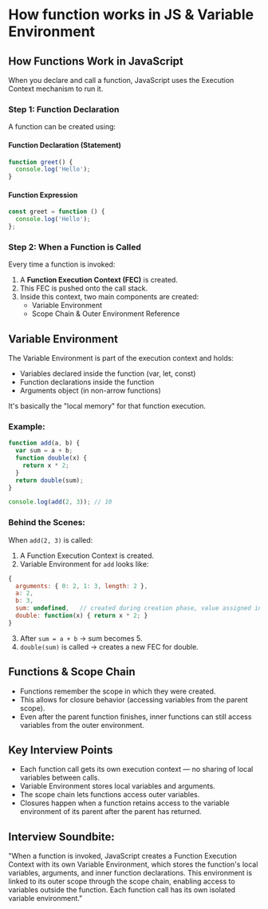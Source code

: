 # How function works in JS & Variable Environment

## How Functions Work in JavaScript

When you declare and call a function, JavaScript uses the Execution Context mechanism to run it.

### Step 1: Function Declaration

A function can be created using:

#### Function Declaration (Statement)

```javascript
function greet() {
  console.log('Hello');
}
```

#### Function Expression

```javascript
const greet = function () {
  console.log('Hello');
};
```

### Step 2: When a Function is Called

Every time a function is invoked:

1. A **Function Execution Context (FEC)** is created.
2. This FEC is pushed onto the call stack.
3. Inside this context, two main components are created:
   - Variable Environment
   - Scope Chain & Outer Environment Reference

## Variable Environment

The Variable Environment is part of the execution context and holds:

- Variables declared inside the function (var, let, const)
- Function declarations inside the function
- Arguments object (in non-arrow functions)

It's basically the "local memory" for that function execution.

### Example:

```javascript
function add(a, b) {
  var sum = a + b;
  function double(x) {
    return x * 2;
  }
  return double(sum);
}

console.log(add(2, 3)); // 10
```

### Behind the Scenes:

When `add(2, 3)` is called:

1. A Function Execution Context is created.
2. Variable Environment for `add` looks like:

```javascript
{
  arguments: { 0: 2, 1: 3, length: 2 },
  a: 2,
  b: 3,
  sum: undefined,   // created during creation phase, value assigned in execution phase
  double: function(x) { return x * 2; }
}
```

3. After `sum = a + b` → sum becomes 5.
4. `double(sum)` is called → creates a new FEC for double.

## Functions & Scope Chain

- Functions remember the scope in which they were created.
- This allows for closure behavior (accessing variables from the parent scope).
- Even after the parent function finishes, inner functions can still access variables from the outer environment.

## Key Interview Points

- Each function call gets its own execution context — no sharing of local variables between calls.
- Variable Environment stores local variables and arguments.
- The scope chain lets functions access outer variables.
- Closures happen when a function retains access to the variable environment of its parent after the parent has returned.

## Interview Soundbite:

"When a function is invoked, JavaScript creates a Function Execution Context with its own Variable Environment, which stores the function's local variables, arguments, and inner function declarations. This environment is linked to its outer scope through the scope chain, enabling access to variables outside the function. Each function call has its own isolated variable environment."
